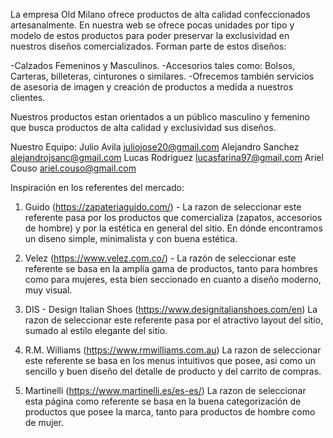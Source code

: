 La empresa Old Milano ofrece productos de alta calidad confeccionados artesanalmente. En nuestra web se ofrece pocas unidades por tipo y modelo de estos productos para poder preservar la exclusividad en nuestros diseños comercializados. Forman parte de estos diseños:

-Calzados Femeninos y Masculinos.
-Accesorios tales como: Bolsos, Carteras, billeteras, cinturones o similares.
-Ofrecemos también servicios de asesoria de imagen y creación de productos a medida a nuestros clientes.

Nuestros productos estan orientados a un público masculino y femenino que busca productos de alta calidad y exclusividad sus diseños.

Nuestro Equipo:
Julio Avila     juliojose20@gmail.com
Alejandro Sanchez     alejandrojsanc@gmail.com
Lucas Rodriguez      lucasfarina97@gmail.com
Ariel Couso     ariel.couso@gmail.com


Inspiración en los referentes del mercado:

1. Guido (https://zapateriaguido.com/) - La razon de seleccionar este referente pasa por los productos que comercializa (zapatos, accesorios de hombre) y por la estética en general del sitio. En dónde encontramos un diseno simple, minimalista y con buena estética.

2. Velez (https://www.velez.com.co/) - La razón de seleccionar este referente se basa en la amplía gama de productos, tanto para hombres como para mujeres, esta bien seccionado en cuanto a diseño moderno, muy visual.

3. DIS - Design Italian Shoes (https://www.designitalianshoes.com/en) La razon de seleccionar este referente pasa por el atractivo layout del sitio, sumado al estilo elegante del sitio.

4. R.M. Williams (https://www.rmwilliams.com.au) La razon de seleccionar este referente se basa en los menus intuitivos que posee, asi como un sencillo y buen diseño del detalle de producto y del carrito de compras.

5. Martinelli (https://www.martinelli.es/es-es/) La razon de seleccionar esta página como referente se basa en la buena categorización de productos que posee la marca, tanto para productos de hombre como de mujer.
